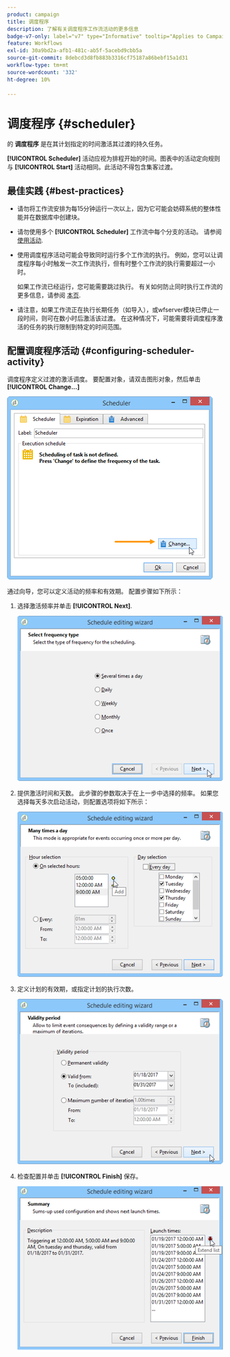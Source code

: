 ```yaml
---
product: campaign
title: 调度程序
description: 了解有关调度程序工作流活动的更多信息
badge-v7-only: label="v7" type="Informative" tooltip="Applies to Campaign Classic v7 only"
feature: Workflows
exl-id: 30a9bd2a-afb1-481c-ab5f-5acebd9cbb5a
source-git-commit: 8debcd3d8fb883b3316cf75187a86bebf15a1d31
workflow-type: tm+mt
source-wordcount: '332'
ht-degree: 10%

---
```


# 调度程序 {#scheduler}



的 **调度程序** 是在其计划指定的时间激活其过渡的持久任务。

**[!UICONTROL Scheduler]** 活动应视为排程开始的时间。图表中的活动定向规则与 **[!UICONTROL Start]** 活动相同。此活动不得包含集客过渡。

## 最佳实践 {#best-practices}

* 请勿将工作流安排为每15分钟运行一次以上，因为它可能会妨碍系统的整体性能并在数据库中创建块。

* 请勿使用多个 **[!UICONTROL Scheduler]** 工作流中每个分支的活动。 请参阅 [使用活动](workflow-best-practices.md#using-activities).

* 使用调度程序活动可能会导致同时运行多个工作流的执行。 例如，您可以让调度程序每小时触发一次工作流执行，但有时整个工作流的执行需要超过一小时。

   如果工作流已经运行，您可能需要跳过执行。 有关如何防止同时执行工作流的更多信息，请参阅 [本页](monitoring-workflow-execution.md#preventing-simultaneous-multiple-executions).

* 请注意，如果工作流正在执行长期任务（如导入），或wfserver模块已停止一段时间，则可在数小时后激活该过渡。 在这种情况下，可能需要将调度程序激活的任务的执行限制到特定的时间范围。

## 配置调度程序活动 {#configuring-scheduler-activity}

调度程序定义过渡的激活调度。 要配置对象，请双击图形对象，然后单击 **[!UICONTROL Change...]**

![](assets/s_user_segmentation_scheduler.png)

通过向导，您可以定义活动的频率和有效期。 配置步骤如下所示：

1. 选择激活频率并单击 **[!UICONTROL Next]**.

   ![](assets/s_user_segmentation_scheduler2.png)

1. 提供激活时间和天数。 此步骤的参数取决于在上一步中选择的频率。 如果您选择每天多次启动活动，则配置选项将如下所示：

   ![](assets/s_user_segmentation_scheduler3.png)

1. 定义计划的有效期，或指定计划的执行次数。

   ![](assets/s_user_segmentation_scheduler4.png)

1. 检查配置并单击 **[!UICONTROL Finish]** 保存。

   ![](assets/s_user_segmentation_scheduler5.png)
